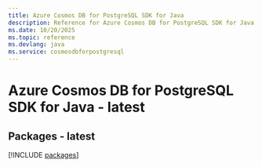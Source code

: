 ```yaml
---
title: Azure Cosmos DB for PostgreSQL SDK for Java
description: Reference for Azure Cosmos DB for PostgreSQL SDK for Java
ms.date: 10/20/2025
ms.topic: reference
ms.devlang: java
ms.service: cosmosdbforpostgresql
---
```

# Azure Cosmos DB for PostgreSQL SDK for Java - latest
## Packages - latest
[!INCLUDE [packages](cosmos-db-for-postgresql-index.md)]
